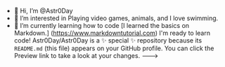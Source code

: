 - 👋 Hi, I’m @Astr0Day
- 👀 I’m interested in Playing video games, animals, and I love swimming.
- 🌱 I’m currently learning how to code
[I learned the basics on Markdown.] (https://www.markdowntutorial.com) 
I'm ready to learn code!
Astr0Day/Astr0Day is a ✨ special ✨ repository because its `README.md` (this file) appears on your GitHub profile.
You can click the Preview link to take a look at your changes.
--->
